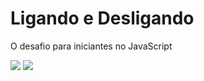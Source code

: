 <h1>Ligando e Desligando</h1>
<p> O desafio para iniciantes no JavaScript </p>
<img src="https://github.com/newton-araujo/Lampada/assets/127565702/99a142dc-30e6-44b3-8cd3-969669872e34">
<img src="https://github.com/newton-araujo/Lampada/assets/127565702/79f176ae-462e-4810-99cb-11bb1fedfa15">
